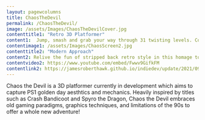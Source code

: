 ```yaml
---
layout: pagewcolumns
title: ChaosTheDevil
permalink: /ChaosTheDevil/
image: /assets/Images/ChaosTheDevilCover.jpg
contenttitle1: "Retro 3D Platformer"
content1:  Jump, smash and grab your way through 31 twisting levels. Comic design, fun action, and old school design at it's best.
contentimage1: /assets/Images/ChaosScreen2.jpg
contenttitle2: "Modern Approach"
content2: Relive the fun of stripped back retro style in this homage to the greats. Classic controls, choice of low or high resolution graphics and all original content. Chaos awaits!
contentvideo2: https://www.youtube.com/embed/Fwwv9GifkFM
contentlink2: https://jamesroberthawk.github.io/indiedev/update/2021/09/02/vertical-slice-postmortem.html
---
```


Chaos the Devil is a 3D platformer currently in development which aims to capture PS1 golden day aesthtics and mechanics. Heavily inspired by titles such as Crash Bandicoot and Spyro the Dragon, Chaos the Devil embraces old gaming paradigms, graphics techniques, and limitations of the 90s to offer a whole new adventure!